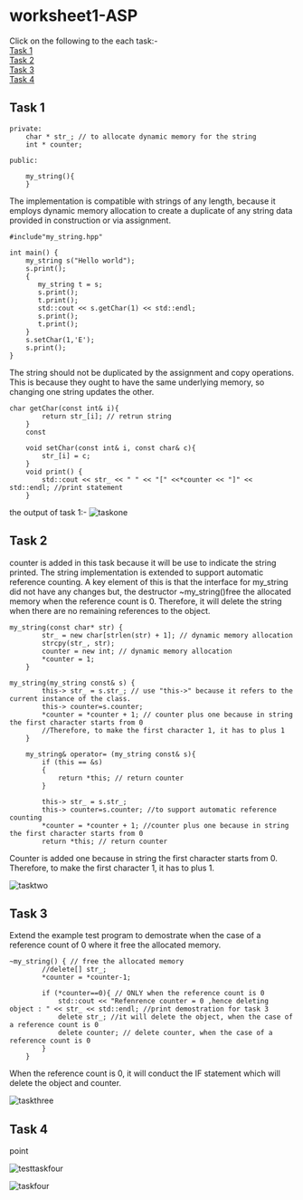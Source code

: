 # worksheet1-ASP
Click on the following to the each task:-  
[Task 1](#task-1)<br />
[Task 2](#task-2)<br />
[Task 3](#task-3)<br />
[Task 4](#task-4)<br />

## Task 1

```
private:
    char * str_; // to allocate dynamic memory for the string
    int * counter;

public:

    my_string(){
    }
```

The implementation is compatible with strings of any length, because it employs dynamic memory allocation to create a duplicate of any string data provided in construction or via assignment.  

```
#include"my_string.hpp"

int main() {
    my_string s("Hello world");
    s.print(); 
    {
       my_string t = s;
       s.print();
       t.print();
       std::cout << s.getChar(1) << std::endl;
       s.print();
       t.print();
    }
    s.setChar(1,'E');
    s.print();
}
```

The string should not be duplicated by the assignment and copy operations. This is because they ought to have the same underlying memory, so changing one string updates the other.

```
char getChar(const int& i){
        return str_[i]; // retrun string
    }
    const

    void setChar(const int& i, const char& c){
        str_[i] = c;
    }
    void print() {
        std::cout << str_ << " " << "[" <<*counter << "]" << std::endl; //print statement
    }
```
the output of task 1:-
![taskone](image/taskone.png)

## Task 2

counter is added in this task because it will be use to indicate the string printed. The string implementation is extended to support automatic reference counting. A key element of this is that the interface for my_string did not have any changes but, the destructor ~my_string()free the allocated memory when the reference count is 0. Therefore, it will delete the string when there are no remaining references to the object.

```
my_string(const char* str) {
        str_ = new char[strlen(str) + 1]; // dynamic memory allocation
        strcpy(str_, str);
        counter = new int; // dynamic memory allocation
        *counter = 1;
    }

my_string(my_string const& s) {
        this-> str_ = s.str_; // use "this->" because it refers to the current instance of the class.
        this-> counter=s.counter;
        *counter = *counter + 1; // counter plus one because in string the first character starts from 0
        //Therefore, to make the first character 1, it has to plus 1
    }

    my_string& operator= (my_string const& s){
        if (this == &s)
        {
            return *this; // return counter
        }

        this-> str_ = s.str_;
        this-> counter=s.counter; //to support automatic reference counting
        *counter = *counter + 1; //counter plus one because in string the first character starts from 0
        return *this; // return counter

```

Counter is added one because in string the first character starts from 0. Therefore, to make the first character 1, it has to plus 1.

![tasktwo](image/tasktwo.png)

## Task 3
Extend the example test program to demostrate when the case of a reference count of 0 where it free the allocated memory.

```
~my_string() { // free the allocated memory
        //delete[] str_;
        *counter = *counter-1; 

        if (*counter==0){ // ONLY when the reference count is 0
            std::cout << "Refenrence counter = 0 ,hence deleting object : " << str_ << std::endl; //print demostration for task 3
            delete str_; //it will delete the object, when the case of a reference count is 0
            delete counter; // delete counter, when the case of a reference count is 0
        }
    }
```
When the reference count is 0, it will conduct the IF statement which will delete the object and counter.

![taskthree](image/taskthree.png)

## Task 4

point

![testtaskfour](image/testtaskfour.png)

![taskfour](image/taskfour.png)

